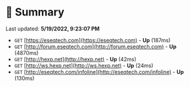 # 📖 Summary
Last updated: **5/19/2022, 9:23:07 PM**

- `GET` [https://eseqtech.com](https://eseqtech.com) - **Up** (187ms)
- `GET` [http://forum.eseqtech.com](http://forum.eseqtech.com) - **Up** (4870ms)
- `GET` [http://hexp.net](http://hexp.net) - **Up** (42ms)
- `GET` [http://ws.hexp.net](http://ws.hexp.net) - **Up** (24ms)
- `GET` [http://eseqtech.com/infoline](http://eseqtech.com/infoline) - **Up** (130ms)
